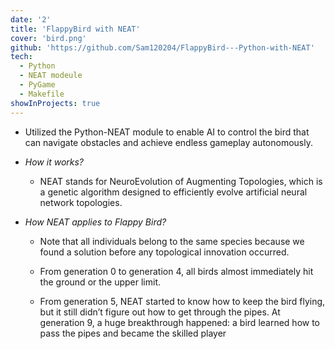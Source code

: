 ```yaml
---
date: '2'
title: 'FlappyBird with NEAT'
cover: 'bird.png'
github: 'https://github.com/Sam120204/FlappyBird---Python-with-NEAT'
tech:
  - Python
  - NEAT modeule
  - PyGame
  - Makefile
showInProjects: true
---
```


- Utilized the Python-NEAT module to enable AI to control the bird that can navigate obstacles and achieve endless gameplay autonomously.

- _How it works?_

  - NEAT stands for NeuroEvolution of Augmenting Topologies, which is a genetic algorithm designed to efficiently evolve artificial neural network topologies.

- _How NEAT applies to Flappy Bird?_

  - Note that all individuals belong to the same species because we found a solution before any topological innovation occurred.

  - From generation 0 to generation 4, all birds almost immediately hit the ground or the upper limit.

  - From generation 5, NEAT started to know how to keep the bird flying, but it still didn’t figure out how to get through the pipes. At generation 9, a huge breakthrough happened: a bird learned how to pass the pipes and became the skilled player
